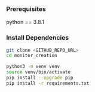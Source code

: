 ### Prerequisites

python == 3.8.1

### Install Dependencies

```bash
git clone <GITHUB_REPO_URL>
cd monitor_creation 

python3 -m venv venv
source venv/bin/activate
pip install --upgrade pip
pip install -r requirements.txt
```
